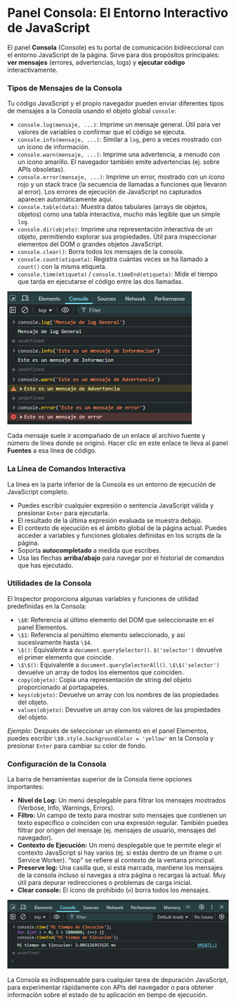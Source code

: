 # Panel Consola: El Entorno Interactivo de JavaScript

El panel **Consola** (Console) es tu portal de comunicación bidireccional con el entorno JavaScript de la página. Sirve para dos propósitos principales: **ver mensajes** (errores, advertencias, logs) y **ejecutar código** interactivamente.

### Tipos de Mensajes de la Consola

Tu código JavaScript y el propio navegador pueden enviar diferentes tipos de mensajes a la Consola usando el objeto global `console`:

* `console.log(mensaje, ...)`: Imprime un mensaje general. Útil para ver valores de variables o confirmar que el código se ejecuta.
* `console.info(mensaje, ...)`: Similar a `log`, pero a veces mostrado con un ícono de información.
* `console.warn(mensaje, ...)`: Imprime una advertencia, a menudo con un ícono amarillo. El navegador también emite advertencias (ej. sobre APIs obsoletas).
* `console.error(mensaje, ...)`: Imprime un error, mostrado con un ícono rojo y un stack trace (la secuencia de llamadas a funciones que llevaron al error). Los errores de ejecución de JavaScript no capturados aparecen automáticamente aquí.
* `console.table(data)`: Muestra datos tabulares (arrays de objetos, objetos) como una tabla interactiva, mucho más legible que un simple `log`.
* `console.dir(objeto)`: Imprime una representación interactiva de un objeto, permitiendo explorar sus propiedades. Útil para inspeccionar elementos del DOM o grandes objetos JavaScript.
* `console.clear()`: Borra todos los mensajes de la consola.
* `console.count(etiqueta)`: Registra cuántas veces se ha llamado a `count()` con la misma etiqueta.
* `console.time(etiqueta)` / `console.timeEnd(etiqueta)`: Mide el tiempo que tarda en ejecutarse el código entre las dos llamadas.

![Ejemplos de diferentes tipos de mensajes en la Consola](/img/inspector-consola-tipos-mensajes.png)

Cada mensaje suele ir acompañado de un enlace al archivo fuente y número de línea donde se originó. Hacer clic en este enlace te lleva al panel **Fuentes** a esa línea de código.

### La Línea de Comandos Interactiva

La línea en la parte inferior de la Consola es un entorno de ejecución de JavaScript completo.

* Puedes escribir cualquier expresión o sentencia JavaScript válida y presionar `Enter` para ejecutarla.
* El resultado de la última expresión evaluada se muestra debajo.
* El contexto de ejecución es el ámbito global de la página actual. Puedes acceder a variables y funciones globales definidas en los scripts de la página.
* Soporta **autocompletado** a medida que escribes.
* Usa las flechas **arriba/abajo** para navegar por el historial de comandos que has ejecutado.

### Utilidades de la Consola

El Inspector proporciona algunas variables y funciones de utilidad predefinidas en la Consola:

* `\$0`: Referencia al último elemento del DOM que seleccionaste en el panel Elementos.
* `\$1`: Referencia al penúltimo elemento seleccionado, y así sucesivamente hasta `\$4`.
* `\$()`: Equivalente a `document.querySelector()`. `$('selector')` devuelve el primer elemento que coincide.
* `\$\$()`: Equivalente a `document.querySelectorAll()`. `\$\$('selector')` devuelve un array de todos los elementos que coinciden.
* `copy(objeto)`: Copia una representación de string del objeto proporcionado al portapapeles.
* `keys(objeto)`: Devuelve un array con los nombres de las propiedades del objeto.
* `values(objeto)`: Devuelve un array con los valores de las propiedades del objeto.

*Ejemplo:* Después de seleccionar un elemento en el panel Elementos, puedes escribir `\$0.style.backgroundColor = 'yellow'` en la Consola y presionar `Enter` para cambiar su color de fondo.

### Configuración de la Consola

La barra de herramientas superior de la Consola tiene opciones importantes:

* **Nivel de Log:** Un menú desplegable para filtrar los mensajes mostrados (Verbose, Info, Warnings, Errors).
* **Filtro:** Un campo de texto para mostrar solo mensajes que contienen un texto específico o coinciden con una expresión regular. También puedes filtrar por origen del mensaje (ej. mensajes de usuario, mensajes del navegador).
* **Contexto de Ejecución:** Un menú desplegable que te permite elegir el contexto JavaScript si hay varios (ej. si estás dentro de un iframe o un Service Worker). "top" se refiere al contexto de la ventana principal.
* **Preserve log:** Una casilla que, si está marcada, mantiene los mensajes de la consola incluso si navegas a otra página o recargas la actual. Muy útil para depurar redirecciones o problemas de carga inicial.
* **Clear console:** El ícono de prohibido (`∅`) borra todos los mensajes.

![Barra de herramientas y configuraciones de la Consola](/img/inspector-consola-toolbar.png)

La Consola es indispensable para cualquier tarea de depuración JavaScript, para experimentar rápidamente con APIs del navegador o para obtener información sobre el estado de tu aplicación en tiempo de ejecución.
